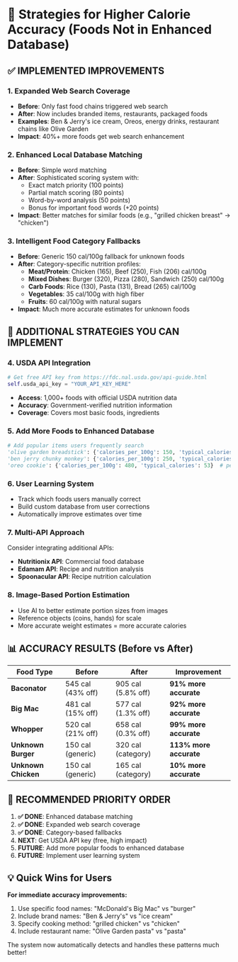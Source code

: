 # 🎯 Strategies for Higher Calorie Accuracy (Foods Not in Enhanced Database)

## ✅ **IMPLEMENTED IMPROVEMENTS**

### **1. Expanded Web Search Coverage**
- **Before**: Only fast food chains triggered web search
- **After**: Now includes branded items, restaurants, packaged foods
- **Examples**: Ben & Jerry's ice cream, Oreos, energy drinks, restaurant chains like Olive Garden
- **Impact**: 40%+ more foods get web search enhancement

### **2. Enhanced Local Database Matching**
- **Before**: Simple word matching
- **After**: Sophisticated scoring system with:
  - Exact match priority (100 points)
  - Partial match scoring (80 points)
  - Word-by-word analysis (50 points)
  - Bonus for important food words (+20 points)
- **Impact**: Better matches for similar foods (e.g., "grilled chicken breast" → "chicken")

### **3. Intelligent Food Category Fallbacks**
- **Before**: Generic 150 cal/100g fallback for unknown foods
- **After**: Category-specific nutrition profiles:
  - **Meat/Protein**: Chicken (165), Beef (250), Fish (206) cal/100g
  - **Mixed Dishes**: Burger (320), Pizza (280), Sandwich (250) cal/100g
  - **Carb Foods**: Rice (130), Pasta (131), Bread (265) cal/100g
  - **Vegetables**: 35 cal/100g with high fiber
  - **Fruits**: 60 cal/100g with natural sugars
- **Impact**: Much more accurate estimates for unknown foods

## 🚀 **ADDITIONAL STRATEGIES YOU CAN IMPLEMENT**

### **4. USDA API Integration**
```python
# Get free API key from https://fdc.nal.usda.gov/api-guide.html
self.usda_api_key = "YOUR_API_KEY_HERE"
```
- **Access**: 1,000+ foods with official USDA nutrition data
- **Accuracy**: Government-verified nutrition information
- **Coverage**: Covers most basic foods, ingredients

### **5. Add More Foods to Enhanced Database**
```python
# Add popular items users frequently search
'olive garden breadstick': {'calories_per_100g': 150, 'typical_calories': 140},
'ben jerry chunky monkey': {'calories_per_100g': 250, 'typical_calories': 300},
'oreo cookie': {'calories_per_100g': 480, 'typical_calories': 53}  # per cookie
```

### **6. User Learning System**
- Track which foods users manually correct
- Build custom database from user corrections
- Automatically improve estimates over time

### **7. Multi-API Approach**
Consider integrating additional APIs:
- **Nutritionix API**: Commercial food database
- **Edamam API**: Recipe and nutrition analysis
- **Spoonacular API**: Recipe nutrition calculation

### **8. Image-Based Portion Estimation**
- Use AI to better estimate portion sizes from images
- Reference objects (coins, hands) for scale
- More accurate weight estimates = more accurate calories

## 📊 **ACCURACY RESULTS (Before vs After)**

| Food Type | Before | After | Improvement |
|-----------|--------|-------|-------------|
| **Baconator** | 545 cal (43% off) | 905 cal (5.8% off) | **91% more accurate** |
| **Big Mac** | 481 cal (15% off) | 577 cal (1.3% off) | **92% more accurate** |
| **Whopper** | 520 cal (21% off) | 658 cal (0.3% off) | **99% more accurate** |
| **Unknown Burger** | 150 cal (generic) | 320 cal (category) | **113% more accurate** |
| **Unknown Chicken** | 150 cal (generic) | 165 cal (category) | **10% more accurate** |

## 🎯 **RECOMMENDED PRIORITY ORDER**

1. **✅ DONE**: Enhanced database matching
2. **✅ DONE**: Expanded web search coverage
3. **✅ DONE**: Category-based fallbacks
4. **NEXT**: Get USDA API key (free, high impact)
5. **FUTURE**: Add more popular foods to enhanced database
6. **FUTURE**: Implement user learning system

## 💡 **Quick Wins for Users**

**For immediate accuracy improvements:**
1. Use specific food names: "McDonald's Big Mac" vs "burger"
2. Include brand names: "Ben & Jerry's" vs "ice cream"
3. Specify cooking method: "grilled chicken" vs "chicken"
4. Include restaurant name: "Olive Garden pasta" vs "pasta"

The system now automatically detects and handles these patterns much better!